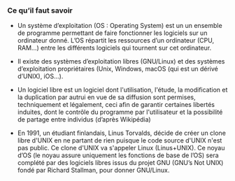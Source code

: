 ### Ce qu’il faut savoir

- Un système d’exploitation (OS : Operating System) est un un ensemble de programme permettant de faire fonctionner les logiciels sur un ordinateur donné. L’OS répartit les ressources d’un ordinateur (CPU, RAM…) entre les différents logiciels qui tournent sur cet ordinateur.

- Il existe des systèmes d’exploitation libres (GNU/Linux) et des systèmes d’exploitation propriétaires (Unix, Windows, macOS (qui est un dérivé d’UNIX),
iOS...).

- Un logiciel libre est un logiciel dont l'utilisation, l'étude, la modification et la duplication par autrui en vue de sa diffusion sont permises, techniquement et
légalement, ceci afin de garantir certaines libertés induites, dont le contrôle du programme par l'utilisateur et la possibilité de partage entre individus (d’après Wikipédia)

- En 1991, un étudiant finlandais, Linus Torvalds, décide de créer un clone libre d'UNIX en ne partant de rien puisque le code source d'UNIX n'est pas public. Ce
clone d'UNIX va s'appeler Linux (Linus+UNIX). Ce noyau d’OS (le noyau assure uniquement les fonctions de base de l’OS) sera complété par des logiciels libres issus du projet GNU (GNU’s Not UNIX) fondé par Richard Stallman, pour donner GNU/Linux.